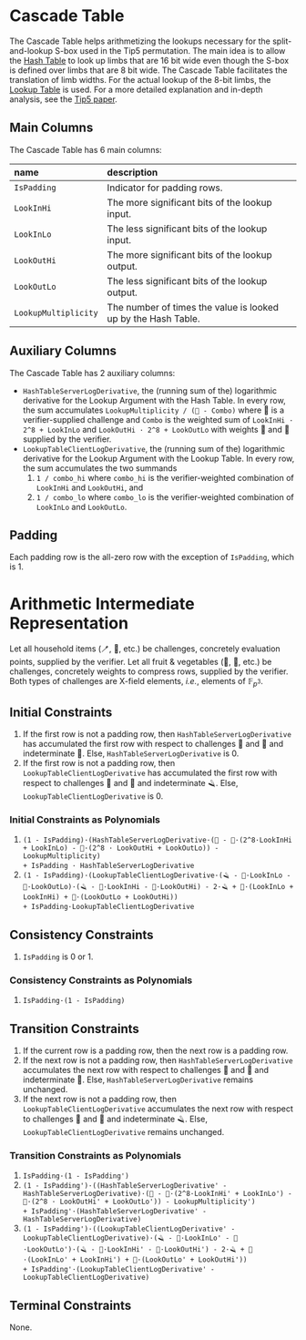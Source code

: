 # Cascade Table

The Cascade Table helps arithmetizing the lookups necessary for the split-and-lookup S-box used in the Tip5 permutation.
The main idea is to allow the [Hash Table](hash-table.md) to look up limbs that are 16 bit wide even though the S-box is defined over limbs that are 8 bit wide.
The Cascade Table facilitates the translation of limb widths.
For the actual lookup of the 8-bit limbs, the [Lookup Table](lookup-table.md) is used.
For a more detailed explanation and in-depth analysis, see the [Tip5 paper](https://eprint.iacr.org/2023/107.pdf).

## Main Columns

The Cascade Table has 6 main columns:

| name                 | description                                                   |
|:---------------------|:--------------------------------------------------------------|
| `IsPadding`          | Indicator for padding rows.                                   |
| `LookInHi`           | The more significant bits of the lookup input.                |
| `LookInLo`           | The less significant bits of the lookup input.                |
| `LookOutHi`          | The more significant bits of the lookup output.               |
| `LookOutLo`          | The less significant bits of the lookup output.               |
| `LookupMultiplicity` | The number of times the value is looked up by the Hash Table. |

## Auxiliary Columns

The Cascade Table has 2 auxiliary columns:

- `HashTableServerLogDerivative`, the (running sum of the) logarithmic derivative for the Lookup Argument with the Hash Table.
    In every row, the sum accumulates `LookupMultiplicity / (🧺 - Combo)` where 🧺 is a verifier-supplied challenge
    and `Combo` is the weighted sum of `LookInHi · 2^8 + LookInLo` and `LookOutHi · 2^8 + LookOutLo`
    with weights 🍒 and 🍓 supplied by the verifier.
- `LookupTableClientLogDerivative`, the (running sum of the) logarithmic derivative for the Lookup Argument with the Lookup Table.
    In every row, the sum accumulates the two summands
    1. `1 / combo_hi` where `combo_hi` is the verifier-weighted combination of `LookInHi` and `LookOutHi`, and
    1. `1 / combo_lo` where `combo_lo` is the verifier-weighted combination of `LookInLo` and `LookOutLo`.

## Padding

Each padding row is the all-zero row with the exception of `IsPadding`, which is 1.

# Arithmetic Intermediate Representation

Let all household items (🪥, 🛁, etc.) be challenges, concretely evaluation points, supplied by the verifier.
Let all fruit & vegetables (🥝, 🥥, etc.) be challenges, concretely weights to compress rows, supplied by the verifier.
Both types of challenges are X-field elements, _i.e._, elements of $\mathbb{F}_{p^3}$.

## Initial Constraints

1. If the first row is not a padding row, then `HashTableServerLogDerivative` has accumulated the first row with respect to challenges 🍒 and 🍓 and indeterminate 🧺.
    Else, `HashTableServerLogDerivative` is 0.
1. If the first row is not a padding row, then `LookupTableClientLogDerivative` has accumulated the first row with respect to challenges 🥦 and 🥒 and indeterminate 🪒.
    Else, `LookupTableClientLogDerivative` is 0.

### Initial Constraints as Polynomials

1. `(1 - IsPadding)·(HashTableServerLogDerivative·(🧺 - 🍒·(2^8·LookInHi + LookInLo) - 🍓·(2^8 · LookOutHi + LookOutLo)) - LookupMultiplicity)`<br />
    `+ IsPadding · HashTableServerLogDerivative`
1. `(1 - IsPadding)·(LookupTableClientLogDerivative·(🪒 - 🥦·LookInLo - 🥒·LookOutLo)·(🪒 - 🥦·LookInHi - 🥒·LookOutHi) - 2·🪒 + 🥦·(LookInLo + LookInHi) + 🥒·(LookOutLo + LookOutHi))`<br />
    `+ IsPadding·LookupTableClientLogDerivative`

## Consistency Constraints

1. `IsPadding` is 0 or 1.

### Consistency Constraints as Polynomials

1. `IsPadding·(1 - IsPadding)`

## Transition Constraints

1. If the current row is a padding row, then the next row is a padding row.
1. If the next row is not a padding row, then `HashTableServerLogDerivative` accumulates the next row with respect to challenges 🍒 and 🍓 and indeterminate 🧺.
    Else, `HashTableServerLogDerivative` remains unchanged.
1. If the next row is not a padding row, then `LookupTableClientLogDerivative` accumulates the next row with respect to challenges 🥦 and 🥒 and indeterminate 🪒.
    Else, `LookupTableClientLogDerivative` remains unchanged.

### Transition Constraints as Polynomials

1. `IsPadding·(1 - IsPadding')`
1. `(1 - IsPadding')·((HashTableServerLogDerivative' - HashTableServerLogDerivative)·(🧺 - 🍒·(2^8·LookInHi' + LookInLo') - 🍓·(2^8 · LookOutHi' + LookOutLo')) - LookupMultiplicity')`<br />
    `+ IsPadding'·(HashTableServerLogDerivative' - HashTableServerLogDerivative)`
1. `(1 - IsPadding')·((LookupTableClientLogDerivative' - LookupTableClientLogDerivative)·(🪒 - 🥦·LookInLo' - 🥒·LookOutLo')·(🪒 - 🥦·LookInHi' - 🥒·LookOutHi') - 2·🪒 + 🥦·(LookInLo' + LookInHi') + 🥒·(LookOutLo' + LookOutHi'))`<br />
    `+ IsPadding'·(LookupTableClientLogDerivative' - LookupTableClientLogDerivative)`

## Terminal Constraints

None.
